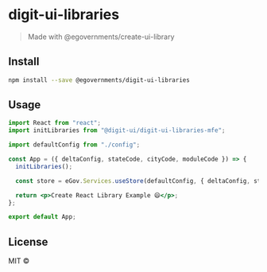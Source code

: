 # digit-ui-libraries

> Made with @egovernments/create-ui-library

## Install

```bash
npm install --save @egovernments/digit-ui-libraries
```

## Usage

```jsx
import React from "react";
import initLibraries from "@digit-ui/digit-ui-libraries-mfe";

import defaultConfig from "./config";

const App = ({ deltaConfig, stateCode, cityCode, moduleCode }) => {
  initLibraries();

  const store = eGov.Services.useStore(defaultConfig, { deltaConfig, stateCode, cityCode, moduleCode });

  return <p>Create React Library Example 😄</p>;
};

export default App;
```

## License

MIT © [](https://github.com/)
